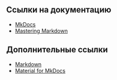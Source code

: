 ## Ссылки на документацию
* [MkDocs](https://www.mkdocs.org/)
* [Mastering Markdown](https://guides.github.com/features/mastering-markdown/)

## Дополнительные ссылки
* [Markdown](https://ru.wikipedia.org/wiki/Markdown#:~:text=Markdown%20(%D0%BF%D1%80%D0%BE%D0%B8%D0%B7%D0%BD%D0%BE%D1%81%D0%B8%D1%82%D1%81%D1%8F%20%D0%BC%D0%B0%D1%80%D0%BA%D0%B4%D0%B0%CC%81%D1%83%D0%BD)%20%E2%80%94%20%D0%BE%D0%B1%D0%BB%D0%B5%D0%B3%D1%87%D1%91%D0%BD%D0%BD%D1%8B%D0%B9,%2C%20Rich%20Text%20%D0%B8%20%D0%B4%D1%80%D1%83%D0%B3%D0%B8%D1%85)
* [Material for MkDocs](https://squidfunk.github.io/mkdocs-material/getting-started/)
